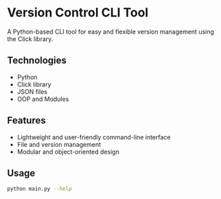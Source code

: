 # Version Control CLI Tool

A Python-based CLI tool for easy and flexible version management using the Click library.

## Technologies
- Python
- Click library
- JSON files
- OOP and Modules

## Features
- Lightweight and user-friendly command-line interface
- File and version management
- Modular and object-oriented design

## Usage
```bash
python main.py --help
```